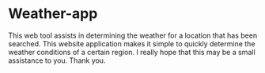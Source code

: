 # Weather-app
This web tool assists in determining the weather for a location that has been searched. This website application makes it simple to quickly determine the weather conditions of a certain region.
I really hope that this may be a small assistance to you.
Thank you.
